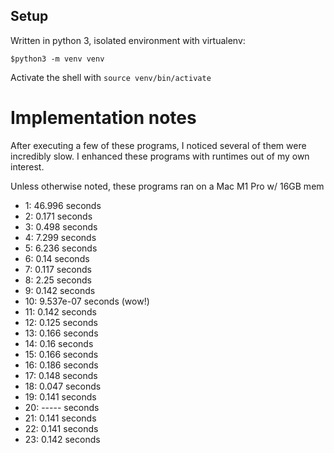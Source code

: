 ## Setup
Written in python 3, isolated environment with virtualenv:
```
$python3 -m venv venv
```

Activate the shell with
```source venv/bin/activate```

# Implementation notes
After executing a few of these programs, I noticed several of them were incredibly slow.
I enhanced these programs with runtimes out of my own interest.

Unless otherwise noted, these programs ran on a Mac M1 Pro w/ 16GB mem

- 1: 46.996 seconds
- 2: 0.171 seconds
- 3: 0.498 seconds
- 4: 7.299 seconds
- 5: 6.236 seconds
- 6: 0.14 seconds
- 7: 0.117 seconds
- 8: 2.25 seconds
- 9: 0.142 seconds
- 10: 9.537e-07 seconds (wow!)
- 11: 0.142 seconds
- 12: 0.125 seconds
- 13: 0.166 seconds
- 14: 0.16 seconds
- 15: 0.166 seconds
- 16: 0.186 seconds
- 17: 0.148 seconds
- 18: 0.047 seconds
- 19: 0.141 seconds
- 20: ----- seconds
- 21: 0.141 seconds
- 22: 0.141 seconds
- 23: 0.142 seconds